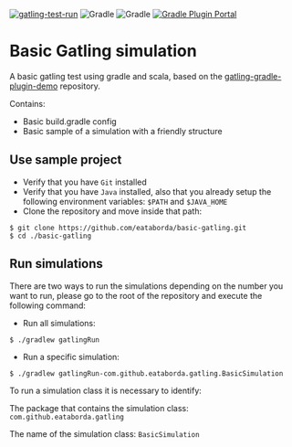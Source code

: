 [![gatling-test-run](https://github.com/eataborda/basic-gatling/actions/workflows/github-actions.yml/badge.svg)](https://github.com/eataborda/basic-gatling/actions/workflows/github-actions.yml)
![Gradle](https://img.shields.io/badge/Gradle-6.1.1-blue)
![Gradle](https://img.shields.io/badge/Java-11-blue)
[![Gradle Plugin Portal](https://img.shields.io/badge/io.gatling.gradle-3.6.1-yellowgreen)](https://plugins.gradle.org/plugin/io.gatling.gradle)

# Basic Gatling simulation
A basic gatling test using gradle and scala, based on the [gatling-gradle-plugin-demo](https://github.com/gatling/gatling-gradle-plugin-demo) repository.

Contains:
- Basic build.gradle config
- Basic sample of a simulation with a friendly structure

## Use sample project
- Verify that you have `Git` installed
- Verify that you have `Java` installed, also that you already setup the following environment variables: `$PATH` and `$JAVA_HOME`
- Clone the repository and move inside that path:
```shellscript
$ git clone https://github.com/eataborda/basic-gatling.git
$ cd ./basic-gatling
```

## Run simulations
There are two ways to run the simulations depending on the number you want to run, please go to the root of the repository and execute the following command:
- Run all simulations:
```
$ ./gradlew gatlingRun
```
- Run a specific simulation:
```
$ ./gradlew gatlingRun-com.github.eataborda.gatling.BasicSimulation
```
To run a simulation class it is necessary to identify:

The package that contains the simulation class: `com.github.eataborda.gatling`

The name of the simulation class: `BasicSimulation`